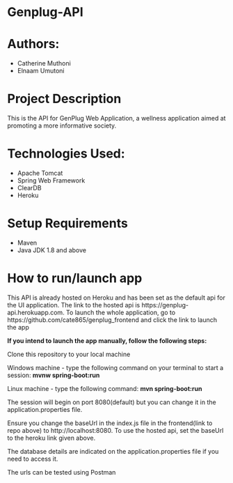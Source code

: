 # Genplug-API

# Authors: 
* Catherine Muthoni
* Elnaam Umutoni

# Project Description
This is the API for GenPlug Web Application, a wellness application aimed at promoting a more informative society.

# Technologies Used:
* Apache Tomcat
* Spring Web Framework
* ClearDB
* Heroku

# Setup Requirements
* Maven
* Java JDK 1.8 and above

# How to run/launch app
<p>This API is already hosted on Heroku and has been set as the default api for the UI application. The link to the hosted api is <a>https://genplug-api.herokuapp.com</a>. To launch the whole application, go to <a>https://github.com/cate865/genplug_frontend</a> and click the link to launch the app</p>
<strong><p>If you intend to launch the app manually, follow the following steps:</p></strong>
<p>Clone this repository to your local machine</p>
<p>Windows machine - type the following command on your terminal to start a session: <strong>mvnw spring-boot:run</strong></p>
<p>Linux machine - type the following command: <strong>mvn spring-boot:run</strong></p>

<p>The session will begin on port 8080(default) but you can change it in the application.properties file.</p>

<p>Ensure you change the baseUrl in the index.js file in the frontend(link to repo above) to <a>http://localhost:8080</a>. To use the hosted api, set the baseUrl to the heroku link given above. </p>
<p>The database details are indicated on the application.properties file if you need to access it.</p>
<p>The urls can be tested using Postman</p>





